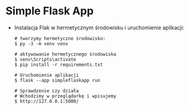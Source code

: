 # Simple Flask App


- Instalacja Flak w hermetycznym środowisku i uruchomienie aplikacji:

  ```
  # tworzymy hermetyczne środowisko:
  $ py -3 -m venv venv

  # aktywowanie hermetycznego środowiska
  $ venv\Scripts\activate
  $ pip install -r requirements.txt

  # Uruchomienie aplikacji
  $ flask --app simpleflaskapp run
  
  # Sprawdzenie czy działa
  # Wchodzimy w przeglądarkę i wpisujemy
  $ http://127.0.0.1:5000/
  ```

 
